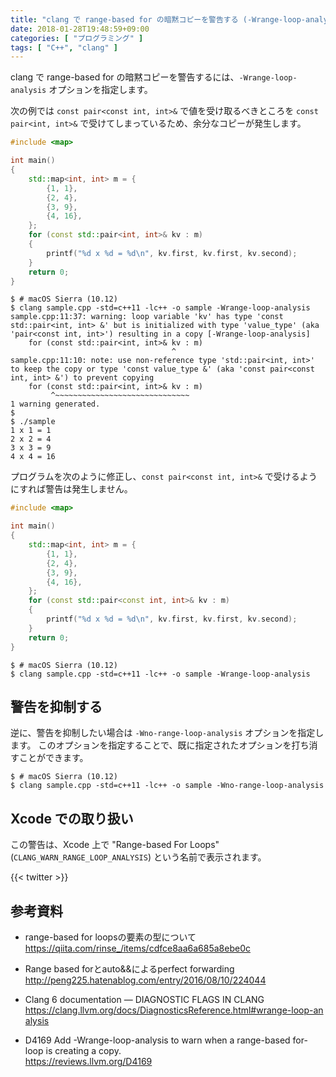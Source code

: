 ```yaml
---
title: "clang で range-based for の暗黙コピーを警告する (-Wrange-loop-analysis)"
date: 2018-01-28T19:48:59+09:00
categories: [ "プログラミング" ]
tags: [ "C++", "clang" ]
---
```


clang で range-based for の暗黙コピーを警告するには、`-Wrange-loop-analysis` オプションを指定します。

次の例では `const pair<const int, int>&` で値を受け取るべきところを `const pair<int, int>&` で受けてしまっているため、余分なコピーが発生します。

```cpp
#include <map>

int main()
{
    std::map<int, int> m = {
        {1, 1},
        {2, 4},
        {3, 9},
        {4, 16},
    };
    for (const std::pair<int, int>& kv : m)
    {
        printf("%d x %d = %d\n", kv.first, kv.first, kv.second);
    }
    return 0;
}
```

```console
$ # macOS Sierra (10.12)
$ clang sample.cpp -std=c++11 -lc++ -o sample -Wrange-loop-analysis
sample.cpp:11:37: warning: loop variable 'kv' has type 'const std::pair<int, int> &' but is initialized with type 'value_type' (aka 'pair<const int, int>') resulting in a copy [-Wrange-loop-analysis]
    for (const std::pair<int, int>& kv : m)
                                    ^
sample.cpp:11:10: note: use non-reference type 'std::pair<int, int>' to keep the copy or type 'const value_type &' (aka 'const pair<const int, int> &') to prevent copying
    for (const std::pair<int, int>& kv : m)
         ^~~~~~~~~~~~~~~~~~~~~~~~~~~~~~~
1 warning generated.
$
$ ./sample
1 x 1 = 1
2 x 2 = 4
3 x 3 = 9
4 x 4 = 16
```

プログラムを次のように修正し、`const pair<const int, int>&` で受けるようにすれば警告は発生しません。

```cpp
#include <map>

int main()
{
    std::map<int, int> m = {
        {1, 1},
        {2, 4},
        {3, 9},
        {4, 16},
    };
    for (const std::pair<const int, int>& kv : m)
    {
        printf("%d x %d = %d\n", kv.first, kv.first, kv.second);
    }
    return 0;
}
```

```console
$ # macOS Sierra (10.12)
$ clang sample.cpp -std=c++11 -lc++ -o sample -Wrange-loop-analysis
```

## 警告を抑制する

逆に、警告を抑制したい場合は `-Wno-range-loop-analysis` オプションを指定します。
このオプションを指定することで、既に指定されたオプションを打ち消すことができます。

```console
$ # macOS Sierra (10.12)
$ clang sample.cpp -std=c++11 -lc++ -o sample -Wno-range-loop-analysis
```

## Xcode での取り扱い

この警告は、Xcode 上で "Range-based For Loops" (`CLANG_WARN_RANGE_LOOP_ANALYSIS`) という名前で表示されます。

{{< twitter >}}

## 参考資料
- range-based for loopsの要素の型について<br />
  <span style="word-break: break-all;">
  https://qiita.com/rinse_/items/cdfce8aa6a685a8ebe0c
  </span>

- Range based forとauto&&によるperfect forwarding<br />
  <span style="word-break: break-all;">
  http://peng225.hatenablog.com/entry/2016/08/10/224044
  </span>

- Clang 6 documentation &mdash; DIAGNOSTIC FLAGS IN CLANG<br />
  <span style="word-break: break-all;">
  https://clang.llvm.org/docs/DiagnosticsReference.html#wrange-loop-analysis
  </span>

- D4169 Add -Wrange-loop-analysis to warn when a range-based for-loop is creating a copy.<br />
  <span style="word-break: break-all;">
  https://reviews.llvm.org/D4169
  </span>
